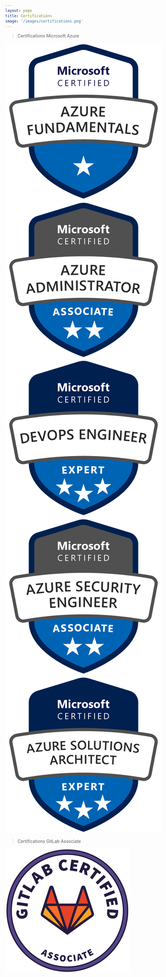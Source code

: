 ```yaml
---
layout: page
title: Certifications
image: '/images/certifications.png'
---
```


> Certifications Microsoft Azure 

<div class="gallery-box">
  <div class="gallery">
    <a href="https://www.credly.com/badges/bace27f2-f367-4f95-98da-8baec1ca43dd/public_url" target="_blank"><img src="/images/az-900.png" alt="Project"></a><br>
    <a href="https://www.credly.com/badges/cf471297-50f8-49f8-abaa-65043add9cae/public_url" target="_blank"><img src="/images/az-104.png" alt="Project"></a>
    <a href="https://www.credly.com/badges/79f6f82d-c371-4b93-8d95-3ec62e4c2c0d/public_url" target="_blank"><img src="/images/az-400.png" alt="Project"></a>
    <a href="https://www.credly.com/badges/e949f735-f8ac-4e0c-b6d6-fe5e71f47f9a/public_url" target="_blank"><img src="/images/az-500.png" alt="Project"></a>
    <a href="https://www.credly.com/badges/12a76efb-a245-49a1-8490-d758f8c8b708/public_url" target="_blank"><img src="/images/az-303_304.png" alt="Project"></a>
  </div>
</div>

> Certifications GitLab Associate

<div class="gallery-box">
  <div class="gallery">
    <a href="https://badgr.com/public/assertions/hdLES2d3SAWtirvCy0D2Hg?identity__email=rodolphemazamda@gmail.com" target="_blank"><img src="/images/gitlab.png" alt="Project"></a>
  </div>
</div>